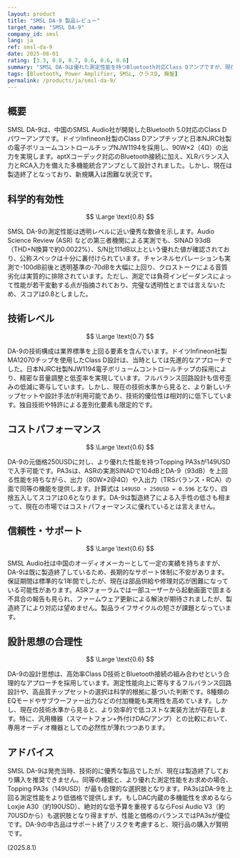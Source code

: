 ```yaml
---
layout: product
title: "SMSL DA-9 製品レビュー"
target_name: "SMSL DA-9"
company_id: smsl
lang: ja
ref: smsl-da-9
date: 2025-08-01
rating: [3.3, 0.8, 0.7, 0.6, 0.6, 0.6]
summary: "SMSL DA-9は優れた測定性能を持つBluetooth対応Class Dアンプですが、現在は製造終了しており、より安価で高性能な代替品が存在するため、コストパフォーマンスで見劣りします。"
tags: [Bluetooth, Power Amplifier, SMSL, クラスD, 廃盤]
permalink: /products/ja/smsl-da-9/
---
```

## 概要

SMSL DA-9は、中国のSMSL Audio社が開発したBluetooth 5.0対応のClass Dパワーアンプです。ドイツInfineon社製のClass Dアンプチップと日本NJRC社製の電子ボリュームコントロールチップNJW1194を採用し、90W×2（4Ω）の出力を実現します。aptXコーデック対応のBluetooth接続に加え、XLRバランス入力とRCA入力を備えた多機能統合アンプとして設計されました。しかし、現在は製造終了となっており、新規購入は困難な状況です。

## 科学的有効性

$$ \Large \text{0.8} $$

SMSL DA-9の測定性能は透明レベルに近い優秀な数値を示します。Audio Science Review (ASR) などの第三者機関による実測でも、SINAD 93dB（THD+N換算で約0.0022%）、S/N比111dB以上という優れた値が確認されており、公称スペックは十分に裏付けられています。チャンネルセパレーションも実測で-100dB前後と透明基準の-70dBを大幅に上回り、クロストークによる音質劣化は実質的に排除されています。ただし、測定では負荷インピーダンスによって性能が若干変動する点が指摘されており、完璧な透明性とまでは言えないため、スコアは0.8としました。

## 技術レベル

$$ \Large \text{0.7} $$

DA-9の技術構成は業界標準を上回る要素を含んでいます。ドイツInfineon社製MA12070チップを使用したClass D設計は、当時としては先進的なアプローチでした。日本NJRC社製NJW1194電子ボリュームコントロールチップの採用により、精密な音量調整と低歪率を実現しています。フルバランス回路設計も信号歪みの低減に寄与しています。しかし、現在の技術水準から見ると、より新しいチップセットや設計手法が利用可能であり、技術的優位性は相対的に低下しています。独自技術や特許による差別化要素も限定的です。

## コストパフォーマンス

$$ \Large \text{0.6} $$

DA-9の元価格250USDに対し、より優れた性能を持つTopping PA3sが149USDで入手可能です。PA3sは、ASRの実測SINADで104dBとDA-9（93dB）を上回る性能を持ちながら、出力（80W×2@4Ω）や入出力（TRSバランス・RCA）の面で同等の機能を提供します。計算式は `149USD ÷ 250USD = 0.596` となり、四捨五入してスコアは0.6となります。DA-9は製造終了による入手性の低さも相まって、現在の市場ではコストパフォーマンスに優れているとは言えません。

## 信頼性・サポート

$$ \Large \text{0.6} $$

SMSL Audio社は中国のオーディオメーカーとして一定の実績を持ちますが、DA-9は既に製造終了しているため、長期的なサポート体制に不安があります。保証期間は標準的な1年間でしたが、現在は部品供給や修理対応が困難になっている可能性があります。ASRフォーラムでは一部ユーザーから起動画面で固まる不具合の報告も見られ、ファームウェア更新による解決が期待されましたが、製造終了により対応は望めません。製品ライフサイクルの短さが課題となっています。

## 設計思想の合理性

$$ \Large \text{0.6} $$

DA-9の設計思想は、高効率Class D技術とBluetooth接続の組み合わせという合理的なアプローチを採用しています。測定性能向上に寄与するフルバランス回路設計や、高品質チップセットの選択は科学的根拠に基づいた判断です。8種類のEQモードやサブウーファー出力などの付加機能も実用性を高めています。しかし、現在の技術水準から見ると、より効率的で低コストな実装方法が存在します。特に、汎用機器（スマートフォン+外付けDAC/アンプ）との比較において、専用オーディオ機器としての必然性が薄れつつあります。

## アドバイス

SMSL DA-9は発売当時、技術的に優秀な製品でしたが、現在は製造終了しており購入を推奨できません。同等の機能と、より優れた測定性能をお求めの場合、Topping PA3s（149USD）が最も合理的な選択肢となります。PA3sはDA-9を上回る測定性能をより低価格で提供します。もしDAC内蔵の多機能性を求めるならLoxjie A30（約190USD）、絶対的な低予算を重視するならFosi Audio V3（約70USDから）も選択肢となり得ますが、性能と価格のバランスではPA3sが優位です。DA-9の中古品はサポート終了リスクを考慮すると、現行品の購入が賢明です。

(2025.8.1)
